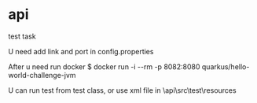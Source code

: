 # api
test task 

U need add link and port in config.properties 

After u need run docker
$ docker run -i --rm -p 8082:8080 quarkus/hello-world-challenge-jvm


U can run test from test class, or use xml file in \api\src\test\resources

